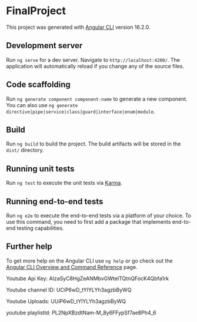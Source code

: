 # FinalProject

This project was generated with [Angular CLI](https://github.com/angular/angular-cli) version 16.2.0.

## Development server

Run `ng serve` for a dev server. Navigate to `http://localhost:4200/`. The application will automatically reload if you change any of the source files.

## Code scaffolding

Run `ng generate component component-name` to generate a new component. You can also use `ng generate directive|pipe|service|class|guard|interface|enum|module`.

## Build

Run `ng build` to build the project. The build artifacts will be stored in the `dist/` directory.

## Running unit tests

Run `ng test` to execute the unit tests via [Karma](https://karma-runner.github.io).

## Running end-to-end tests

Run `ng e2e` to execute the end-to-end tests via a platform of your choice. To use this command, you need to first add a package that implements end-to-end testing capabilities.

## Further help

To get more help on the Angular CLI use `ng help` or go check out the [Angular CLI Overview and Command Reference](https://angular.io/cli) page.


Youtube Api Key: AIzaSyC8HgZeANMbvGWteITQtnQFocK4Qbfa1rk

Youtube channel ID: UCiP6wD_tYlYLYh3agzbByWQ

Youtube Uploads: UUiP6wD_tYlYLYh3agzbByWQ

youtube playlistId: PL2NpXBzdtNam-M_8y6FFypSf7ae8Ph4_6



